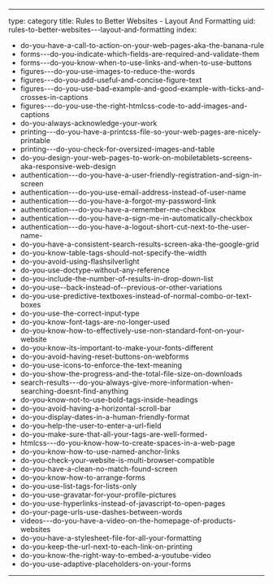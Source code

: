 
---
type: category
title: Rules to Better Websites - Layout And Formatting
uid: rules-to-better-websites---layout-and-formatting
index:
 - do-you-have-a-call-to-action-on-your-web-pages-aka-the-banana-rule
 - forms---do-you-indicate-which-fields-are-required-and-validate-them
 - forms---do-you-know-when-to-use-links-and-when-to-use-buttons
 - figures---do-you-use-images-to-reduce-the-words
 - figures---do-you-add-useful-and-concise-figure-text
 - figures---do-you-use-bad-example-and-good-example-with-ticks-and-crosses-in-captions
 - figures---do-you-use-the-right-htmlcss-code-to-add-images-and-captions
 - do-you-always-acknowledge-your-work
 - printing---do-you-have-a-printcss-file-so-your-web-pages-are-nicely-printable
 - printing---do-you-check-for-oversized-images-and-table
 - do-you-design-your-web-pages-to-work-on-mobiletablets-screens-aka-responsive-web-design
 - authentication---do-you-have-a-user-friendly-registration-and-sign-in-screen
 - authentication---do-you-use-email-address-instead-of-user-name
 - authentication---do-you-have-a-forgot-my-password-link
 - authentication---do-you-have-a-remember-me-checkbox
 - authentication---do-you-have-a-sign-me-in-automatically-checkbox
 - authentication---do-you-have-a-logout-short-cut-next-to-the-user-name-
 - do-you-have-a-consistent-search-results-screen-aka-the-google-grid
 - do-you-know-table-tags-should-not-specify-the-width
 - do-you-avoid-using-flashsilverlight
 - do-you-use-doctype-without-any-reference
 - do-you-include-the-number-of-results-in-drop-down-list
 - do-you-use--back-instead-of--previous-or-other-variations
 - do-you-use-predictive-textboxes-instead-of-normal-combo-or-text-boxes
 - do-you-use-the-correct-input-type
 - do-you-know-font-tags-are-no-longer-used
 - do-you-know-how-to-effectively-use-non-standard-font-on-your-website
 - do-you-know-its-important-to-make-your-fonts-different
 - do-you-avoid-having-reset-buttons-on-webforms
 - do-you-use-icons-to-enforce-the-text-meaning
 - do-you-show-the-progress-and-the-total-file-size-on-downloads
 - search-results---do-you-always-give-more-information-when-searching-doesnt-find-anything
 - do-you-know-not-to-use-bold-tags-inside-headings
 - do-you-avoid-having-a-horizontal-scroll-bar
 - do-you-display-dates-in-a-human-friendly-format
 - do-you-help-the-user-to-enter-a-url-field
 - do-you-make-sure-that-all-your-tags-are-well-formed-
 - htmlcss---do-you-know-how-to-create-spaces-in-a-web-page
 - do-you-know-how-to-use-named-anchor-links
 - do-you-check-your-website-is-multi-browser-compatible
 - do-you-have-a-clean-no-match-found-screen
 - do-you-know-how-to-arrange-forms
 - do-you-use-list-tags-for-lists-only
 - do-you-use-gravatar-for-your-profile-pictures
 - do-you-use-hyperlinks-instead-of-javascript-to-open-pages
 - do-your-page-urls-use-dashes-between-words
 - videos---do-you-have-a-video-on-the-homepage-of-products-websites
 - do-you-have-a-stylesheet-file-for-all-your-formatting
 - do-you-keep-the-url-next-to-each-link-on-printing
 - do-you-know-the-right-way-to-embed-a-youtube-video
 - do-you-use-adaptive-placeholders-on-your-forms
---



